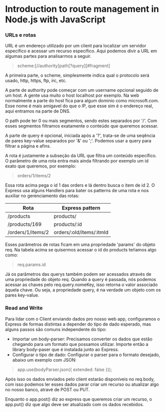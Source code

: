 # Introduction to route management in Node.js with JavaScript

### URLs e rotas

URL é um endereço utilizado por um client para localizar um servidor específico e acessar um recurso específico. Aqui podemos divir a URL em algumas partes para analisarmos a seguir.
> scheme:[//authority]path[?query][#fragment]

A primeira parte, o scheme, simplesmente indica qual o protocolo será usado, http, https, ftp, irc, etc.

A parte de authority pode começar com um username opcional seguido de um host. A gente usa muito o host localhost por exemplo. Na web normalmente a parte do host fica para algum dominio como microsoft.com. Esse nome é mais amígavel do que o IP, que esse sim é o endereço real, aqui entramos na parte de DNS.

O path pode ter 0 ou mais segmentos, sendo estes separados por '/'. Com esses segmentos filtramos exatamente o conteúdo que queremos acessar.

A parte de query é opcional, iniciada após a '?', trata-se de uma seqência de pares key-value separados por '&' ou ';'. Podemos usar a query para filtrar a página e afins.

A rota é justamente a subseção da URL que filtra um conteúdo específico. O parâmetro de uma rota entra mais ainda filtrando por exemplo um id exato que queremos, por exemplo:
> orders/1/items/2

Essa rota acima pega o id 1 das orders e lá dentro busca o item de id 2. O Express usa alguns Handlers para bater os patterns de uma rota e nos auxiliar no gerenciamento das rotas:
<table>
  <thead>
    <tr>
      <th>
        Rota
      </th>
      <th>
        Express pattern
      </th>
    </tr>
  </thead>
  <tbody>
    <tr>
      <td>
        /products
      </td>
      <td>
        products/
      </td>
    </tr>
    <tr>
      <td>
        /products/169
      </td>
      <td>
        products/:id
      </td>
    </tr>
    <tr>
      <td>
        /orders/1/items/2
      </td>
      <td>
        orders/:oId/items/:itmId
      </td>
    </tr>
  </tbody>
</table>

Esses parâmetros de rotas ficam em uma propriedade 'params' do objeto req. Na tabela acima se quisermos acessar o id do products teŕiamos algo como:
> req.params.id

Já os parâmetros das querys também podem ser acessados através de uma propriedade do objeto req. Quando a query é passada, nós podemos acessar as chaves pelo req.query.nomeKey, isso retorna o valor associado àquela chave. Ou seja, a propriedade query, é na verdade um objeto com os pares key-value.

### Read and Write

Para lidar com o Client enviando dados pro nosso web app, configuramos o Express de formas distintas a depender do tipo de dado esperado, mas alguns passos são comuns independente do tipo:
- Importar um body-parser: Precisamos converter os dados que estão chegando para um formato que possamos utilizar. Importe então a library body-paser que é instalada junto ao Express.
- Configurar o tipo de dado: Configurar o parser para o formato desejado, abaixo um exemplo com JSON:
> app.use(bodyParser.json({ extended: false }));

Após isso os dados enviados pelo client estarão disponíveis no req.body, com isso podemos ler esses dados parar criar um recurso ou atualizar algo no nosso banco, atravé de POST ou PUT.

Enquanto o app.post() diz ao express que queremos criar um recurso, o app.put() diz que algo deve ser atualizado com os dados recebidos.